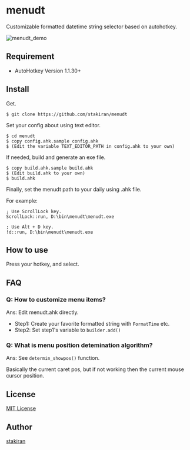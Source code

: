 # menudt
Customizable formatted datetime string selector based on autohotkey.

![menudt_demo](https://user-images.githubusercontent.com/23325839/71077878-9def3a00-21cb-11ea-83ee-ab39aa9f4d47.gif)

## Requirement
- AutoHotkey Version 1.1.30+

## Install
Get.

```
$ git clone https://github.com/stakiran/menudt
```

Set your config about using text editor.

```
$ cd menudt
$ copy config.ahk.sample config.ahk
$ (Edit the variable TEXT_EDITOR_PATH in config.ahk to your own)
```

If needed, build and generate an exe file.

```
$ copy build.ahk.sample build.ahk
$ (Edit build.ahk to your own)
$ build.ahk
```

Finally, set the menudt path to your daily using .ahk file.

For example:

```ahk
; Use ScrollLock key.
ScrollLock::run, D:\bin\menudt\menudt.exe
```

```ahk
; Use Alt + D key.
!d::run, D:\bin\menudt\menudt.exe
```

## How to use
Press your hotkey, and select.

## FAQ

### Q: How to customize menu items?
Ans: Edit menudt.ahk directly.

- Step1: Create your favorite formatted string with `FormatTime` etc.
- Step2: Set step1's variable to `builder.add()`

### Q: What is menu position detemination algorithm?
Ans: See `determin_showpos()` function.

Basically the current caret pos, but if not working then the current mouse cursor position.

## License
[MIT License](LICENSE)

## Author
[stakiran](https://github.com/stakiran)
